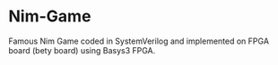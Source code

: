 # Nim-Game
Famous Nim Game coded in SystemVerilog and implemented on FPGA board (bety board) using Basys3 FPGA.
